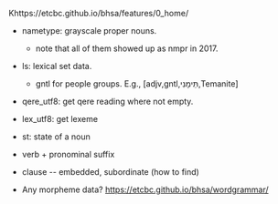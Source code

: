 Khttps://etcbc.github.io/bhsa/features/0_home/

- nametype: grayscale proper nouns.
    - note that all of them showed up as nmpr in 2017.
- ls: lexical set data.
    - gntl for people groups. E.g., [adjv,gntl,תֵּימָנִי,Temanite]
- qere_utf8: get qere reading where not empty.
- lex_utf8: get lexeme
- st: state of a noun

- verb + pronominal suffix
- clause -- embedded, subordinate (how to find)
- Any morpheme data? https://etcbc.github.io/bhsa/wordgrammar/